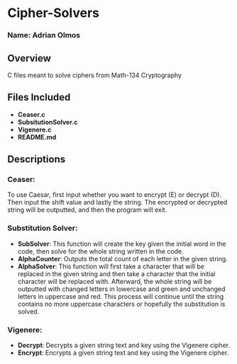 # Cipher-Solvers

### Name: Adrian Olmos

## Overview

C files meant to solve ciphers from Math-134 Cryptography

## Files Included
- **Ceaser.c**
- **SubsitutionSolver.c**
- **Vigenere.c**
- **README.md**

## Descriptions

### Ceaser:
To use Caesar, first input whether you want to encrypt (E) or decrypt (D). Then input the shift value and lastly the string. The encrypted or decrypted string will be outputted, and then the program will exit.

### Substitution Solver:
- **SubSolver**: This function will create the key given the initial word in the code, then solve for the whole string written in the code.
- **AlphaCounter**: Outputs the total count of each letter in the given string.
- **AlphaSolver**: This function will first take a character that will be replaced in the given string and then take a character that the initial character will be replaced with. Afterward, the whole string will be outputted with changed letters in lowercase and green and unchanged letters in uppercase and red. This process will continue until the string contains no more uppercase characters or hopefully the substitution is solved.

### Vigenere:
- **Decrypt**: Decrypts a given string text and key using the Vigenere cipher.
- **Encrypt**: Encrypts a given string text and key using the Vigenere cipher.
